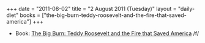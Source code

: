 +++
date = "2011-08-02"
title = "2 August 2011 (Tuesday)"
layout = "daily-diet"
books = ["the-big-burn-teddy-roosevelt-and-the-fire-that-saved-america"]
+++

<ul>
<li class="entry Book">Book: <a href="/books/the-big-burn-teddy-roosevelt-and-the-fire-that-saved-america">The Big Burn: Teddy Roosevelt and the Fire that Saved America</a> /f/</li>
</ul>